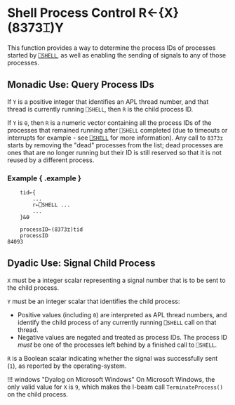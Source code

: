 
<!-- Hidden search keywords -->
<div style="display: none;">
  8373⌶
</div>

<h1 class="heading"><span class="name">Shell Process Control</span> <span class="command">R←{X}(8373⌶)Y</span></h1>

This function provides a way to determine the process IDs of processes started by [`⎕SHELL`](../../system-functions/shell.md), as well as enabling the sending of signals to any of those processes.

## Monadic Use: Query Process IDs

If `Y` is a positive integer that identifies an APL thread number, and that thread is currently running `⎕SHELL`, then `R` is the child process ID.

If `Y` is `⍬`, then `R` is a numeric vector containing all the process IDs of the processes that remained running after `⎕SHELL` completed (due to timeouts or interrupts for example - see [`⎕SHELL`](../../system-functions/shell.md) for more information). Any call to `8373⌶` starts by removing the "dead" processes from the list; dead processes are ones that are no longer running but their ID is still reserved so that it is not reused by a different process.

### Example { .example }
```apl
	tid←{
        ...
        r←⎕SHELL ...
        ...
    }&⍬

    processID←(8373⌶)tid
    processID
84093
```

## Dyadic Use: Signal Child Process

`X` must be a integer scalar representing a signal number that is to be sent to the child process.

`Y` must be an integer scalar that identifies the child process:

- Positive values (including `0`) are interpreted as APL thread numbers, and identify the child process of any currently running `⎕SHELL` call on that thread.
- Negative values are negated and treated as process IDs. The process ID *must* be one of the processes left behind by a finished call to `⎕SHELL`.

`R` is a Boolean scalar indicating whether the signal was successfully sent (`1`), as reported by the operating-system.


!!! windows "Dyalog on Microsoft Windows"
	On Microsoft Windows, the only valid value for `X` is `9`, which makes the I-beam call `TerminateProcess()` on the child process.
